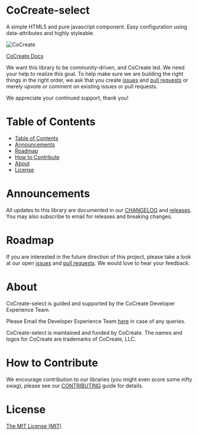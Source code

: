 # CoCreate-select
A simple HTML5 and pure javascript component. Easy configuration using data-attributes and highly styleable.

![CoCreate](https://cdn.cocreate.app/logo.png)

[CoCreate Docs](https://cocreate.app/documentation/CoCreate-select)


We want this library to be community-driven, and CoCreate led. We need your help to realize this goal. To help make sure we are building the right things in the right order, we ask that you create [issues](https://github.com/CoCreate-app/Realtime_Admin_CRM_and_CMS/issues) and [pull requests](https://github.com/CoCreate-app/Realtime_Admin_CRM_and_CMS/pulls) or merely upvote or comment on existing issues or pull requests.

We appreciate your continued support, thank you!

# Table of Contents

- [Table of Contents](#table-of-contents)
- [Announcements](#announcements)
- [Roadmap](#roadmap)
- [How to Contribute](#how-to-contribute)
- [About](#about)
- [License](#license)

<a name="announcements"></a>
# Announcements

All updates to this library are documented in our [CHANGELOG](https://github.com/CoCreate-app/Cocreate-select/blob/master/CHANGELOG.md) and [releases](https://github.com/CoCreate-app/CoCreate-select/releases). You may also subscribe to email for releases and breaking changes. 

<a name="roadmap"></a>
# Roadmap

If you are interested in the future direction of this project, please take a look at our open [issues](https://github.com/CoCreate-app/Cocreate-select/issues) and [pull requests](https://github.com/CoCreate-app/Cocreate-select/pulls). We would love to hear your feedback.


<a name="about"></a>
# About

CoCreate-select is guided and supported by the CoCreate Developer Experience Team.

Please Email the Developer Experience Team [here](mailto:develop@cocreate.app) in case of any queries.

CoCreate-select is maintained and funded by CoCreate. The names and logos for CoCreate are trademarks of CoCreate, LLC.

<a name="contribute"></a>
# How to Contribute

We encourage contribution to our libraries (you might even score some nifty swag), please see our [CONTRIBUTING](https://github.com/CoCreate-app/Cocreate-select/blob/master/CONTRIBUTING.md) guide for details.

# License
[The MIT License (MIT)](https://github.com/CoCreate-app/Cocreate-select/blob/master/LICENSE)
